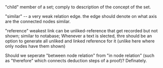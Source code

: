 "child" member of a set; comply to description of the concept of the set.



"similar" -- a very weak relation edge. the edge should denote on what axis are the connected nodes similar.



"reference" weakest link can be unliked-reference that get recorded but not shown; similar to notabase; Whenever a text is slected, thre should be an option to generate all unliked and linked reference for it (unlike here where only nodes have them shown)



Should we seperate "between node relation" from "in node relation" (such as "therefore" which connects deduction steps of a proof)? Definately.





